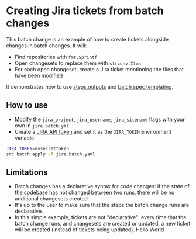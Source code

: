 # Creating Jira tickets from batch changes

This batch change is an example of how to create tickets alongside changes in batch changes.
It will:

- Find repositories with `fmt.Sprintf`
- Open changesets to replace them with `strconv.Itoa`
- For each open changeset, create a Jira ticket mentioning the files that have been modified

It demonstrates how to use [steps.outputs](https://docs.sourcegraph.com/batch_changes/references/batch_spec_yaml_reference#steps-outputs) and [batch spec templating](https://docs.sourcegraph.com/batch_changes/references/batch_spec_templating).

## How to use
- Modify the `jira_project`, `jira_username`, `jira_sitename` flags with your own in `jira.batch.yml`
- Create a [JIRA API token](https://developer.atlassian.com/cloud/jira/platform/basic-auth-for-rest-apis/) and set it as the `JIRA_TOKEN` environment variable.

```bash
JIRA_TOKEN=mysecrettoken
src batch apply -f jira.batch.yaml
```

## Limitations
* Batch changes has a declarative syntax for code changes: if the state of the codebase has not changed between two runs, there will be no additional changesets created.
* It's up to the user to make sure that the steps the batch change runs are declarative.
* In this simple example, tickets are not "declarative": every time that the batch change runs, and changesets are created or updated, a new ticket will be created (instead of tickets being updated).
Hello World
